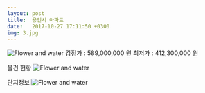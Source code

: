 ```yaml
---
layout: post
title:  용인시 아파트
date:   2017-10-27 17:11:50 +0300
img: 3.jpg
---
```

![Flower and water]({{site.baseurl}}/images/pages/p16.jpg)
감정가 : 589,000,000 원    최저가 : 412,300,000 원

물건 현황
![Flower and water]({{site.baseurl}}/images/pages/p17.jpg)

단지정보 
![Flower and water]({{site.baseurl}}/images/pages/p18.jpg)